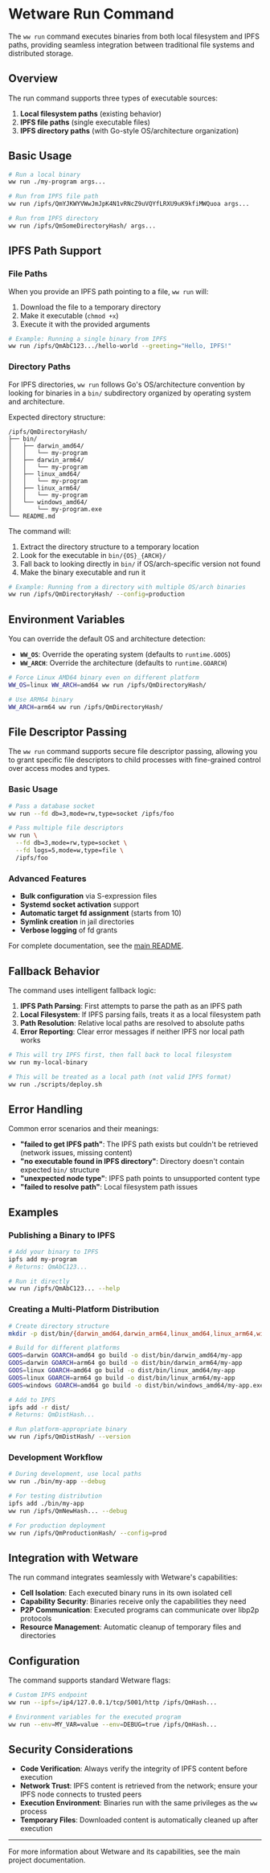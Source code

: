 # Wetware Run Command

The `ww run` command executes binaries from both local filesystem and IPFS paths, providing seamless integration between traditional file systems and distributed storage.

## Overview

The run command supports three types of executable sources:

1. **Local filesystem paths** (existing behavior)
2. **IPFS file paths** (single executable files)
3. **IPFS directory paths** (with Go-style OS/architecture organization)

## Basic Usage

```bash
# Run a local binary
ww run ./my-program args...

# Run from IPFS file path
ww run /ipfs/QmYJKWYVWwJmJpK4N1vRNcZ9uVQYfLRXU9uK9kfiMWQuoa args...

# Run from IPFS directory
ww run /ipfs/QmSomeDirectoryHash/ args...
```

## IPFS Path Support

### File Paths

When you provide an IPFS path pointing to a file, `ww run` will:

1. Download the file to a temporary directory
2. Make it executable (`chmod +x`)
3. Execute it with the provided arguments

```bash
# Example: Running a single binary from IPFS
ww run /ipfs/QmAbC123.../hello-world --greeting="Hello, IPFS!"
```

### Directory Paths

For IPFS directories, `ww run` follows Go's OS/architecture convention by looking for binaries in a `bin/` subdirectory organized by operating system and architecture.

Expected directory structure:
```
/ipfs/QmDirectoryHash/
├── bin/
│   ├── darwin_amd64/
│   │   └── my-program
│   ├── darwin_arm64/
│   │   └── my-program
│   ├── linux_amd64/
│   │   └── my-program
│   ├── linux_arm64/
│   │   └── my-program
│   └── windows_amd64/
│       └── my-program.exe
└── README.md
```

The command will:

1. Extract the directory structure to a temporary location
2. Look for the executable in `bin/{OS}_{ARCH}/`
3. Fall back to looking directly in `bin/` if OS/arch-specific version not found
4. Make the binary executable and run it

```bash
# Example: Running from a directory with multiple OS/arch binaries
ww run /ipfs/QmDirectoryHash/ --config=production
```

## Environment Variables

You can override the default OS and architecture detection:

- **`WW_OS`**: Override the operating system (defaults to `runtime.GOOS`)
- **`WW_ARCH`**: Override the architecture (defaults to `runtime.GOARCH`)

```bash
# Force Linux AMD64 binary even on different platform
WW_OS=linux WW_ARCH=amd64 ww run /ipfs/QmDirectoryHash/

# Use ARM64 binary
WW_ARCH=arm64 ww run /ipfs/QmDirectoryHash/
```

## File Descriptor Passing

The `ww run` command supports secure file descriptor passing, allowing you to grant specific file descriptors to child processes with fine-grained control over access modes and types.

### Basic Usage

```bash
# Pass a database socket
ww run --fd db=3,mode=rw,type=socket /ipfs/foo

# Pass multiple file descriptors
ww run \
  --fd db=3,mode=rw,type=socket \
  --fd logs=5,mode=w,type=file \
  /ipfs/foo
```

### Advanced Features

- **Bulk configuration** via S-expression files
- **Systemd socket activation** support
- **Automatic target fd assignment** (starts from 10)
- **Symlink creation** in jail directories
- **Verbose logging** of fd grants

For complete documentation, see the [main README](../../../README.md#file-descriptor-passing).

## Fallback Behavior

The command uses intelligent fallback logic:

1. **IPFS Path Parsing**: First attempts to parse the path as an IPFS path
2. **Local Filesystem**: If IPFS parsing fails, treats it as a local filesystem path
3. **Path Resolution**: Relative local paths are resolved to absolute paths
4. **Error Reporting**: Clear error messages if neither IPFS nor local path works

```bash
# This will try IPFS first, then fall back to local filesystem
ww run my-local-binary

# This will be treated as a local path (not valid IPFS format)
ww run ./scripts/deploy.sh
```

## Error Handling

Common error scenarios and their meanings:

- **"failed to get IPFS path"**: The IPFS path exists but couldn't be retrieved (network issues, missing content)
- **"no executable found in IPFS directory"**: Directory doesn't contain expected `bin/` structure
- **"unexpected node type"**: IPFS path points to unsupported content type
- **"failed to resolve path"**: Local filesystem path issues

## Examples

### Publishing a Binary to IPFS

```bash
# Add your binary to IPFS
ipfs add my-program
# Returns: QmAbC123...

# Run it directly
ww run /ipfs/QmAbC123... --help
```

### Creating a Multi-Platform Distribution

```bash
# Create directory structure
mkdir -p dist/bin/{darwin_amd64,darwin_arm64,linux_amd64,linux_arm64,windows_amd64}

# Build for different platforms
GOOS=darwin GOARCH=amd64 go build -o dist/bin/darwin_amd64/my-app
GOOS=darwin GOARCH=arm64 go build -o dist/bin/darwin_arm64/my-app
GOOS=linux GOARCH=amd64 go build -o dist/bin/linux_amd64/my-app
GOOS=linux GOARCH=arm64 go build -o dist/bin/linux_arm64/my-app
GOOS=windows GOARCH=amd64 go build -o dist/bin/windows_amd64/my-app.exe

# Add to IPFS
ipfs add -r dist/
# Returns: QmDistHash...

# Run platform-appropriate binary
ww run /ipfs/QmDistHash/ --version
```

### Development Workflow

```bash
# During development, use local paths
ww run ./bin/my-app --debug

# For testing distribution
ipfs add ./bin/my-app
ww run /ipfs/QmNewHash... --debug

# For production deployment
ww run /ipfs/QmProductionHash/ --config=prod
```

## Integration with Wetware

The run command integrates seamlessly with Wetware's capabilities:

- **Cell Isolation**: Each executed binary runs in its own isolated cell
- **Capability Security**: Binaries receive only the capabilities they need
- **P2P Communication**: Executed programs can communicate over libp2p protocols
- **Resource Management**: Automatic cleanup of temporary files and directories

## Configuration

The command supports standard Wetware flags:

```bash
# Custom IPFS endpoint
ww run --ipfs=/ip4/127.0.0.1/tcp/5001/http /ipfs/QmHash...

# Environment variables for the executed program
ww run --env=MY_VAR=value --env=DEBUG=true /ipfs/QmHash...
```

## Security Considerations

- **Code Verification**: Always verify the integrity of IPFS content before execution
- **Network Trust**: IPFS content is retrieved from the network; ensure your IPFS node connects to trusted peers
- **Execution Environment**: Binaries run with the same privileges as the `ww` process
- **Temporary Files**: Downloaded content is automatically cleaned up after execution

---

For more information about Wetware and its capabilities, see the main project documentation.

